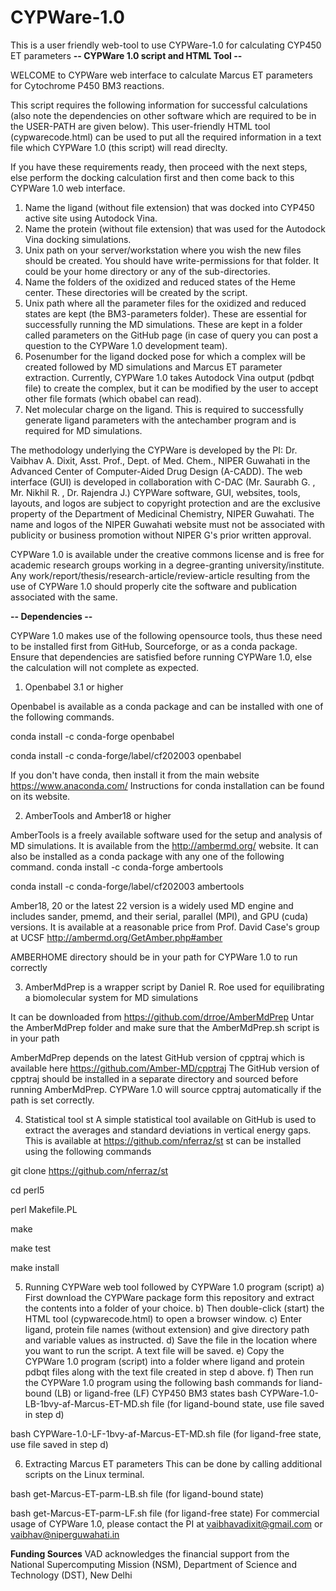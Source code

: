 # CYPWare-1.0
This is a user friendly web-tool to use CYPWare-1.0 for calculating CYP450 ET parameters
**-- CYPWare 1.0 script and HTML Tool --**

WELCOME to CYPWare web interface to calculate Marcus ET parameters for Cytochrome P450 BM3 reactions.

This script requires the following information for successful calculations (also note the dependencies on other software which are required to be in the USER-PATH are given below).
This user-friendly HTML tool (cypwarecode.html) can be used to put all the required information in a text file which CYPWare 1.0 (this script) will read direclty.

If you have these requirements ready, then proceed with the next steps, else perform the docking calculation first and then come back to this CYPWare 1.0 web interface.

1) Name the ligand (without file extension) that was docked into CYP450 active site using Autodock Vina.
2) Name the protein (without file extension) that was used for the Autodock Vina docking simulations.
3) Unix path on your server/workstation where you wish the new files should be created. You should have write-permissions for that folder. It could be your home directory or any of the sub-directories.
4) Name the folders of the oxidized and reduced states of the Heme center. These directories will be created by the script.
5) Unix path where all the parameter files for the oxidized and reduced states are kept (the BM3-parameters folder). These are essential for successfully running the MD simulations. These are kept in a folder called parameters on the GitHub page (in case of query you can post a question to the CYPWare 1.0 development team).
6) Posenumber for the ligand docked pose for which a complex will be created followed by MD simulations and Marcus ET parameter extraction. Currently, CYPWare 1.0 takes Autodock Vina output (pdbqt file) to create the complex, but it can be modified by the user to accept other file formats (which obabel can read).
7) Net molecular charge on the ligand. This is required to successfully generate ligand parameters with the antechamber program and is required for MD simulations.

The methodology underlying the CYPWare is developed by the PI: Dr. Vaibhav A. Dixit, Asst. Prof., Dept. of Med. Chem., NIPER Guwahati in the Advanced Center of Computer-Aided Drug Design (A-CADD). The web interface (GUI) is developed in collaboration with C-DAC (Mr. Saurabh G. , Mr. Nikhil R. , Dr. Rajendra J.)
CYPWare software, GUI, websites, tools, layouts, and logos are subject to copyright protection and are the exclusive property of the Department of Medicinal Chemistry, NIPER Guwahati. The name and logos of the NIPER Guwahati website must not be associated with publicity or business promotion without NIPER G's prior written approval.

CYPWare 1.0 is available under the creative commons license and is free for academic research groups working in a degree-granting university/institute.
Any work/report/thesis/research-article/review-article resulting from the use of CYPWare 1.0 should properly cite the software and publication associated with the same.

**-- Dependencies --**

CYPWare 1.0 makes use of the following opensource tools, thus these need to be installed first from GitHub, Sourceforge, or as a conda package.
Ensure that dependencies are satisfied before running CYPWare 1.0, else the calculation will not complete as expected.

1) Openbabel 3.1 or higher

Openbabel is available as a conda package and can be installed with one of the following commands.

conda install -c conda-forge openbabel

conda install -c conda-forge/label/cf202003 openbabel

If you don't have conda, then install it from the main website https://www.anaconda.com/
Instructions for conda installation can be found on its website.

2) AmberTools and Amber18 or higher


AmberTools is a freely available software used for the setup and analysis of MD simulations. It is available from the http://ambermd.org/ website. It can also be installed as a conda package with any one of the following command.
conda install -c conda-forge ambertools

conda install -c conda-forge/label/cf202003 ambertools

Amber18, 20 or the latest 22 version is a widely used MD engine and includes sander, pmemd, and their serial, parallel (MPI), and GPU (cuda) versions.
It is available at a reasonable price from Prof. David Case's group at UCSF http://ambermd.org/GetAmber.php#amber

AMBERHOME directory should be in your path for CYPWare 1.0 to run correctly

3) AmberMdPrep is a wrapper script by Daniel R. Roe used for equilibrating a biomolecular system for MD simulations

It can be downloaded from https://github.com/drroe/AmberMdPrep
Untar the AmberMdPrep folder and make sure that the AmberMdPrep.sh script is in your path

AmberMdPrep depends on the latest GitHub version of cpptraj which is available here https://github.com/Amber-MD/cpptraj
The GitHub version of cpptraj should be installed in a separate directory and sourced before running AmberMdPrep. CYPWare 1.0 will source cpptraj automatically if the path is set correctly.

4) Statistical tool st
A simple statistical tool available on GitHub is used to extract the averages and standard deviations in vertical energy gaps.
This is available at https://github.com/nferraz/st
st can be installed using the following commands

git clone https://github.com/nferraz/st

cd perl5

perl Makefile.PL

make

make test

make install

5) Running CYPWare web tool followed by CYPWare 1.0 program (script)
a) First download the CYPWare package form this repository and extract the contents into a folder of your choice.
b) Then double-click (start) the HTML tool (cypwarecode.html) to open a browser window.
c) Enter ligand, protein file names (without extension) and give directory path and variable values as instructed.
d) Save the file in the location where you want to run the script.  A text file will be saved.
e) Copy the CYPWare 1.0 program (script) into a folder where ligand and protein pdbqt files along with the text file created in step d above.
f) Then run the CYPWare 1.0 program using the following bash commands for liand-bound (LB) or ligand-free (LF) CYP450 BM3 states
bash CYPWare-1.0-LB-1bvy-af-Marcus-ET-MD.sh file (for ligand-bound state, use file saved in step d)

bash CYPWare-1.0-LF-1bvy-af-Marcus-ET-MD.sh file (for ligand-free state, use file saved in step d)

6) Extracting Marcus ET parameters
This can be done by calling additional scripts on the Linux terminal.

bash get-Marcus-ET-parm-LB.sh file (for ligand-bound state)

bash get-Marcus-ET-parm-LF.sh file (for ligand-free state)
For commercial usage of CYPWare 1.0, please contact the PI at vaibhavadixit@gmail.com or vaibhav@niperguwahati.in

**Funding Sources**
VAD acknowledges the financial support from the National Supercomputing Mission (NSM), Department of Science and Technology (DST), New Delhi 
